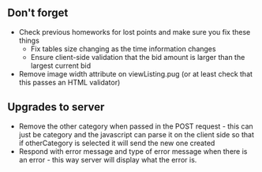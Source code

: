 ## Don't forget
* Check previous homeworks for lost points and make sure you fix these things
    * Fix tables size changing as the time information changes
    * Ensure client-side validation that the bid amount is larger than the largest current bid
* Remove image width attribute on viewListing.pug (or at least check that this passes an HTML validator)


## Upgrades to server
* Remove the other category when passed in the POST request - this can just be category and the javascript can parse it on the client side so that if otherCategory is selected it will send the new one created
* Respond with error message and type of error message when there is an error - this way server will display what the error is.